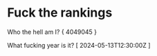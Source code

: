 # Fuck the rankings

Who the hell am I?
{ 4049045 }

What fucking year is it?
[ 2024-05-13T12:30:00Z ]
